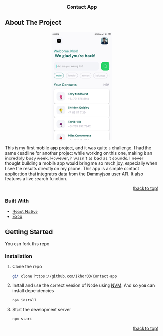 <a name="readme-top"></a>

<!-- PROJECT LOGO -->
<br />
<div align="center">

<h3 align="center">Contact App</h3>

</div>

<!-- ABOUT THE PROJECT -->

## About The Project
<div align="center">
  <a href="https://github.com/Ikhor03/Contact-app">
    <img src="./assets/contact-ss.jpg" alt="ss-app" width="200" height="auto">
  </a>
</div>

This is my first mobile app project, and it was quite a challenge. I had the same deadline for another project while working on this one, making it an incredibly busy week. However, it wasn't as bad as it sounds. I never thought building a mobile app would bring me so much joy, especially when I see the results directly on my phone. This app is a simple contact application that integrates data from the [Dummyjson](https://dummyjson.com/) user API. It also features a live search function.

<p align="right">(<a href="#readme-top">back to top</a>)</p>

### Built With

- [React Native](https://reactnative.dev/)
- [Expo](https://docs.expo.dev/)

<!-- GETTING STARTED -->

## Getting Started

You can fork this repo

### Installation

1. Clone the repo
   ```sh
   git clone https://github.com/Ikhor03/Contact-app
   ```
2. Install and use the correct version of Node using [NVM](https://github.com/nvm-sh/nvm). And so you can install dependencies
   ```sh
   npm install
   ```
3. Start the development server

   ```sh
   npm start
   ```

<p align="right">(<a href="#readme-top">back to top</a>)</p>

<!-- MARKDOWN LINKS & IMAGES -->
<!-- https://www.markdownguide.org/basic-syntax/#reference-style-links -->

[product-screenshot]: ./assets/contact-ss.jpg
[React.js]: https://img.shields.io/badge/React-20232A?style=for-the-badge&logo=react&logoColor=61DAFB
[React-url]: https://reactjs.org/
